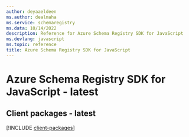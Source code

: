 ```yaml
---
author: deyaaeldeen
ms.author: dealmaha
ms.service: schemaregistry
ms.data: 10/14/2022
description: Reference for Azure Schema Registry SDK for JavaScript
ms.devlang: javascript
ms.topic: reference
title: Azure Schema Registry SDK for JavaScript
---
```

# Azure Schema Registry SDK for JavaScript - latest

## Client packages - latest
[!INCLUDE [client-packages](schema-registry-client-index.md)]